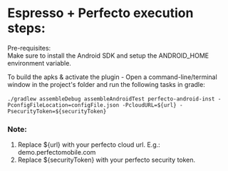 # Espresso + Perfecto execution steps:

Pre-requisites: </br>
    Make sure to install the Android SDK and setup the ANDROID_HOME environment variable.

To build the apks & activate the plugin - Open a command-line/terminal window in the project's folder and run the following tasks in gradle:</br></br>
`./gradlew assembleDebug assembleAndroidTest perfecto-android-inst -PconfigFileLocation=configFile.json -PcloudURL=${url} -PsecurityToken=${securityToken}`</br>

### Note: 
1. Replace ${url} with your perfecto cloud url. E.g.: demo.perfectomobile.com </br>
2. Replace ${securityToken} with your perfecto security token.</br>